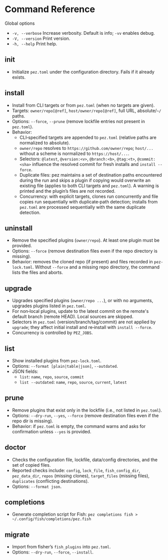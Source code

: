 # Command Reference

Global options

- `-v, --verbose` Increase verbosity. Default is info; `-vv` enables debug.
- `-V, --version` Print version.
- `-h, --help` Print help.

## init

- Initialize `pez.toml` under the configuration directory. Fails if it already exists.

## install

- Install from CLI targets or from `pez.toml` (when no targets are given).
- Targets: `owner/repo[@ref]`, `host/owner/repo[@ref]`, full URL, absolute/`~/` paths.
- Options: `--force`, `--prune` (remove lockfile entries not present in `pez.toml`).
- Behavior:
  - CLI‑specified targets are appended to `pez.toml` (relative paths are normalized to absolute).
  - `owner/repo` resolves to `https://github.com/owner/repo`; `host/...` without a scheme is normalized to `https://host/...`.
  - Selectors: `@latest`, `@version:<v>`, `@branch:<b>`, `@tag:<t>`, `@commit:<sha>` influence the resolved commit for fresh installs and `install --force`.
  - Duplicate files: pez maintains a set of destination paths encountered during the run and skips a plugin if copying would overwrite an existing file (applies to both CLI targets and `pez.toml`). A warning is printed and the plugin’s files are not recorded.
  - Concurrency: with explicit targets, clones run concurrently and file copies run sequentially with duplicate‑path detection; installs from `pez.toml` are processed sequentially with the same duplicate detection.

## uninstall

- Remove the specified plugins (`owner/repo`). At least one plugin must be provided.
- Options: `--force` (remove destination files even if the repo directory is missing).
- Behavior: removes the cloned repo (if present) and files recorded in `pez-lock.toml`. Without `--force` and a missing repo directory, the command lists the files and aborts.

## upgrade

- Upgrades specified plugins (`owner/repo ...`), or with no arguments, upgrades plugins listed in `pez.toml`.
- For non‑local plugins, update to the latest commit on the remote's default branch (remote HEAD). Local sources are skipped.
- Selectors in `pez.toml` (version/branch/tag/commit) are not applied by `upgrade`; they affect initial install and re‑install with `install --force`.
- Concurrency is controlled by `PEZ_JOBS`.

## list

- Show installed plugins from `pez-lock.toml`.
- Options: `--format [plain|table|json]`, `--outdated`.
- JSON fields:
  - `list`: `name`, `repo`, `source`, `commit`
  - `list --outdated`: `name`, `repo`, `source`, `current`, `latest`

## prune

- Remove plugins that exist only in the lockfile (i.e., not listed in `pez.toml`).
- Options: `--dry-run`, `--yes`, `--force` (remove destination files even if the repo dir is missing).
- Behavior: if `pez.toml` is empty, the command warns and asks for confirmation unless `--yes` is provided.

## doctor

- Checks the configuration file, lockfile, data/config directories, and the set of copied files.
- Reported checks include: `config`, `lock_file`, `fish_config_dir`, `pez_data_dir`, `repos` (missing clones), `target_files` (missing files), `duplicates` (conflicting destinations).
- Options: `--format json`.

## completions

- Generate completion script for Fish: `pez completions fish > ~/.config/fish/completions/pez.fish`

## migrate

- Import from fisher’s `fish_plugins` into `pez.toml`.
- Options: `--dry-run`, `--force`, `--install`.
